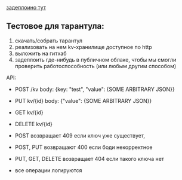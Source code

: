 [задеплоино тут](https://kvstoragetarantool.herokuapp.com/)
## Тестовое для тарантула:

1) скачать/собрать тарантул
2) реализовать на нем kv-хранилище доступное по http
3) выложить на гитхаб 
4) задеплоить где-нибудь в публичном облаке, чтобы мы смогли проверить работоспособность (или любым другим способом)


API:
 - POST /kv body: {key: "test", "value": {SOME ARBITRARY JSON}} 
 - PUT kv/{id} body: {"value": {SOME ARBITRARY JSON}}
 - GET kv/{id} 
 - DELETE kv/{id}


 - POST  возвращает 409 если ключ уже существует, 
 - POST, PUT возвращают 400 если боди некорректное
 - PUT, GET, DELETE возвращает 404 если такого ключа нет
 - все операции логируются
 
 
